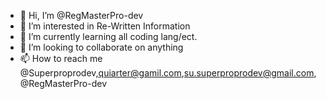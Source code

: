 - 👋 Hi, I’m @RegMasterPro-dev
- 👀 I’m interested in Re-Written Information
- 🌱 I’m currently learning all coding lang/ect.
- 💞️ I’m looking to collaborate on anything
- 📫 How to reach me @Superproprodev,quiarter@gamil.com,su.superproprodev@gmail.com,@RegMasterPro-dev

<!---
RegMasterPro-dev/RegMasterPro-dev is a ✨ special ✨ repository because its `README.md` (this file) appears on your GitHub profile.
You can click the Preview link to take a look at your changes.
--->
